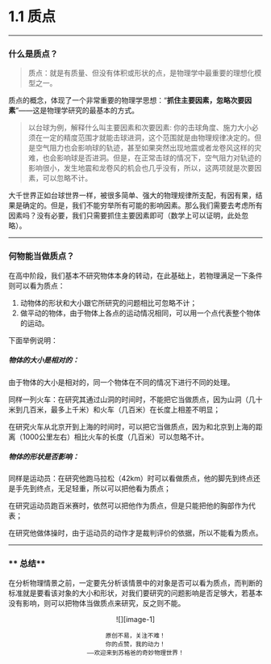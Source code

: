# 1.1  质点
---- 

### **什么是质点？**
> 质点：就是有质量、但没有体积或形状的点，是物理学中最重要的理想化模型之一。



质点的概念，体现了一个非常重要的物理学思想：“**抓住主要因素，忽略次要因素**”——这是物理学研究的最基本的方式。

> 以台球为例，解释什么叫主要因素和次要因素:
> 你的击球角度、施力大小必须在一定的精度范围才就能击球进洞，这个范围就是由物理规律决定的。但是空气阻力也会影响球的轨迹，甚至如果突然出现地震或者龙卷风这样的灾难，也会影响球是否进洞。但是，在正常击球的情况下，空气阻力对轨迹的影响很小，发生地震和龙卷风的机会也几乎没有，所以，这两项就是次要因素，可以忽略不计。

大千世界正如台球世界一样，被很多简单、强大的物理规律所支配，有因有果，结果是确定的。但是，我们不能穷举所有可能的影响因素。那么我们需要去考虑所有因素吗？没有必要，我们只需要抓住主要因素即可（数学上可以证明，此处忽略）。

---- 
### **何物能当做质点？**
在高中阶段，我们基本不研究物体本身的转动，在此基础上，若物理满足一下条件则可以看为质点：

1. 动物体的形状和大小跟它所研究的问题相比可忽略不计；
2. 做平动的物体，由于物体上各点的运动情况相同，可以用一个点代表整个物体的运动。

下面举例说明：
##### 物体的大小是相对的：

由于物体的大小是相对的，同一个物体在不同的情况下进行不同的处理。

同样一列火车：在研究其通过山洞的时间时，不能把它当做质点，因为山洞（几十米到几百米，最多上千米）和火车（几百米）在长度上相差不明显；

在研究火车从北京开到上海的时间时，可以把它当做质点，因为和北京到上海的距离（1000公里左右）相比火车的长度（几百米）可以忽略不计。
##### 物体的形状是否影响：

同样是运动员：在研究他跑马拉松（42km）时可以看做质点，他的脚先到终点还是手先到终点，无足轻重，所以可以把他看为质点；

在研究运动员跑百米赛时，依然可以把他作为质点，但是只能把他的胸部作为代表；

在研究他做体操时，由于运动员的动作才是裁判评价的依据，所以不能看为质点。

---- 
### ** 总结**
在分析物理情景之前，一定要先分析该情景中的对象是否可以看为质点，而判断的标准就是要看该对象的大小和形状，对我们要研究的问题影响是否足够大，若基本没有影响，则可以把物体当做质点来研究，反之则不能。

 <div align="center">![][image-1]


	原创不易，关注不难！
	你的点赞，我的动力！
	——欢迎来到苏格爸的奇妙物理世界！

[image-1]:	../image/chapter1/9.jpeg